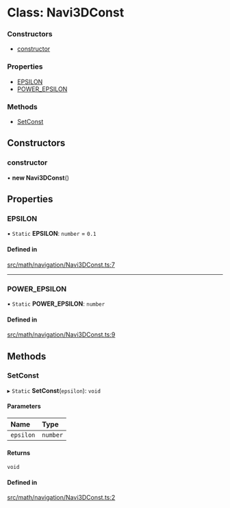 # Class: Navi3DConst

### Constructors

- [constructor](Navi3DConst.md#constructor)

### Properties

- [EPSILON](Navi3DConst.md#epsilon)
- [POWER\_EPSILON](Navi3DConst.md#power_epsilon)

### Methods

- [SetConst](Navi3DConst.md#setconst)

## Constructors

### constructor

• **new Navi3DConst**()

## Properties

### EPSILON

▪ `Static` **EPSILON**: `number` = `0.1`

#### Defined in

[src/math/navigation/Navi3DConst.ts:7](https://github.com/Orillusion/orillusion/blob/main/src/math/navigation/Navi3DConst.ts#L7)

___

### POWER\_EPSILON

▪ `Static` **POWER\_EPSILON**: `number`

#### Defined in

[src/math/navigation/Navi3DConst.ts:9](https://github.com/Orillusion/orillusion/blob/main/src/math/navigation/Navi3DConst.ts#L9)

## Methods

### SetConst

▸ `Static` **SetConst**(`epsilon`): `void`

#### Parameters

| Name | Type |
| :------ | :------ |
| `epsilon` | `number` |

#### Returns

`void`

#### Defined in

[src/math/navigation/Navi3DConst.ts:2](https://github.com/Orillusion/orillusion/blob/main/src/math/navigation/Navi3DConst.ts#L2)
